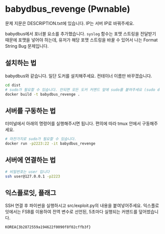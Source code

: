 # babydbus_revenge (Pwnable)

문제 지문은 DESCRIPTION.txt에 있습니다. IP는 서버 IP로 바꿔주세요.

babydbus에서 포너블 요소를 추가했습니다. `syslog` 함수는 포맷 스트링을
전달받기 때문에 포맷을 넣어야 하는데, 유저가 해당 포맷 스트링을 바꿀
수 있어서 나는 Format String Bug 문제입니다.

## 설치하는 법

babydbus와 같습니다. 일단 도커를 설치해주세요. 컨테이너 이름만 바꾸겠습니다.

```sh
cd dist
# sudo가 필요할 수 있습니다. 안되면 모든 도커 커맨드 앞에 sudo를 붙여주세요 (sudo docker)
docker build -t babydbus_revenge .
```

## 서버를 구동하는 법

터미널에서 아래의 명령어를 실행해주시면 됩니다. 편의에 따라 tmux 안에서 구동해주세요.

```sh
# 마찬가지로 sudo가 필요할 수 있습니다.
docker run -p2223:22 -it babydbus_revenge
```

## 서버에 연결하는 법

```sh
# 비밀번호는 user 입니다
ssh user@127.0.0.1 -p2223
```

## 익스플로잇, 플래그

SSH 연결 후 파이썬을 실행하시고 src/exploit.py의 내용을 붙여넣어주세요.
익스플로잇에서는 FSB를 이용하여 전역 변수로 선언된, 5초마다 실행되는 커맨드를 덮어썼습니다.

```
KOREA{3b2872559a194622f0090f8f02cffb3f}
```